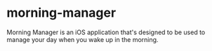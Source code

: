 # morning-manager
 Morning Manager is an iOS application that's designed to be used to manage your day when you wake up in the morning.
